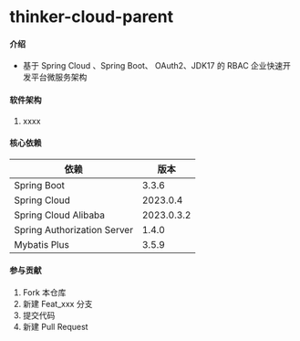 # thinker-cloud-parent

#### 介绍

- 基于 Spring Cloud 、Spring Boot、 OAuth2、JDK17 的 RBAC 企业快速开发平台微服务架构

#### 软件架构

1.  xxxx

#### 核心依赖

| 依赖                          | 版本         |
|-----------------------------|------------|
| Spring Boot                 | 3.3.6      |
| Spring Cloud                | 2023.0.4   |
| Spring Cloud Alibaba        | 2023.0.3.2 |
| Spring Authorization Server | 1.4.0      |
| Mybatis Plus                | 3.5.9      |

#### 参与贡献

1.  Fork 本仓库
2.  新建 Feat_xxx 分支
3.  提交代码
4.  新建 Pull Request
